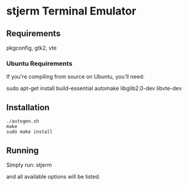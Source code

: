# stjerm Terminal Emulator

## Requirements

pkgconfig, gtk2, vte

### Ubuntu Requirements

If you're compiling from source on Ubuntu, you'll need:

sudo apt-get install build-essential automake libglib2.0-dev libvte-dev

## Installation

    ./autogen.sh
    make
    sudo make install


## Running

Simply run:
    stjerm

and all available options will be listed.
